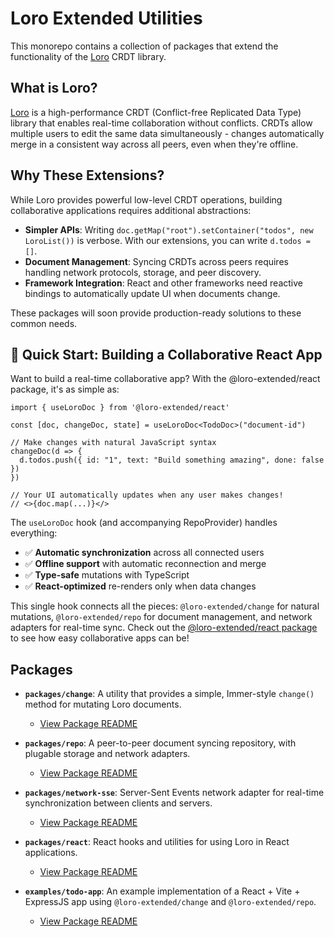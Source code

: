 # Loro Extended Utilities

This monorepo contains a collection of packages that extend the functionality of the [Loro](https://github.com/loro-dev/loro) CRDT library.

## What is Loro?

[Loro](https://github.com/loro-dev/loro) is a high-performance CRDT (Conflict-free Replicated Data Type) library that enables real-time collaboration without conflicts. CRDTs allow multiple users to edit the same data simultaneously - changes automatically merge in a consistent way across all peers, even when they're offline.

## Why These Extensions?

While Loro provides powerful low-level CRDT operations, building collaborative applications requires additional abstractions:

- **Simpler APIs**: Writing `doc.getMap("root").setContainer("todos", new LoroList())` is verbose. With our extensions, you can write `d.todos = []`.
- **Document Management**: Syncing CRDTs across peers requires handling network protocols, storage, and peer discovery.
- **Framework Integration**: React and other frameworks need reactive bindings to automatically update UI when documents change.

These packages will soon provide production-ready solutions to these common needs.

## 🚀 Quick Start: Building a Collaborative React App

Want to build a real-time collaborative app? With the @loro-extended/react package, it's as simple as:

```tsx
import { useLoroDoc } from '@loro-extended/react'

const [doc, changeDoc, state] = useLoroDoc<TodoDoc>("document-id")

// Make changes with natural JavaScript syntax
changeDoc(d => {
  d.todos.push({ id: "1", text: "Build something amazing", done: false })
})

// Your UI automatically updates when any user makes changes!
// <>{doc.map(...)}</>
```

The `useLoroDoc` hook (and accompanying RepoProvider) handles everything:
- ✅ **Automatic synchronization** across all connected users
- ✅ **Offline support** with automatic reconnection and merge
- ✅ **Type-safe** mutations with TypeScript
- ✅ **React-optimized** re-renders only when data changes

This single hook connects all the pieces: `@loro-extended/change` for natural mutations, `@loro-extended/repo` for document management, and network adapters for real-time sync. Check out the [@loro-extended/react package](./packages/react/README.md) to see how easy collaborative apps can be!

## Packages

-   **`packages/change`**: A utility that provides a simple, Immer-style `change()` method for mutating Loro documents.
    -   [View Package README](./packages/change/README.md)

-   **`packages/repo`**: A peer-to-peer document syncing repository, with plugable storage and network adapters.
    -   [View Package README](./packages/repo/README.md)

-   **`packages/network-sse`**: Server-Sent Events network adapter for real-time synchronization between clients and servers.
    -   [View Package README](./packages/network-sse/README.md)

-   **`packages/react`**: React hooks and utilities for using Loro in React applications.
    -   [View Package README](./packages/react/README.md)

-   **`examples/todo-app`**: An example implementation of a React + Vite + ExpressJS app using `@loro-extended/change` and `@loro-extended/repo`.
    -   [View Package README](./examples/todo-app/README.md)
